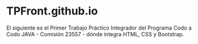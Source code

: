 # TPFront.github.io

El siguiente es el Primer Trabajo Práctico Integrador del Programa Codo a Codo JAVA - Comisión 23557 - dónde integra HTML, CSS y Bootstrap.

